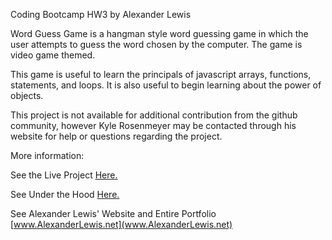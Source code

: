 Coding Bootcamp HW3 by Alexander Lewis

Word Guess Game is a hangman style word guessing game in which the user attempts to guess the word chosen by the computer. The game is video game themed.

This game is useful to learn the principals of javascript arrays, functions, statements, and loops. It is also useful to begin learning about the power of objects.

This project is not available for additional contribution from the github community, however Kyle Rosenmeyer may be contacted through his website for help or questions regarding the project.

More information:

See the Live Project [Here.](https://xer34.github.io/TriviaGame/)

See Under the Hood [Here.](https://github.com/xer34/TriviaGame)

See Alexander Lewis' Website and Entire Portfolio [www.AlexanderLewis.net](www.AlexanderLewis.net)